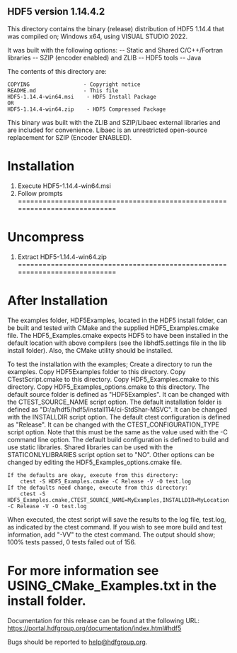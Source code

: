 HDF5 version 1.14.4.2
------------------------------------------------------------------------------

This directory contains the binary (release) distribution of
HDF5 1.14.4 that was compiled on;
    Windows x64, using VISUAL STUDIO 2022.

It was built with the following options:
    -- Static and Shared C/C++/Fortran libraries
    -- SZIP (encoder enabled) and ZLIB
    -- HDF5 tools
    -- Java 

The contents of this directory are:

    COPYING                 - Copyright notice
    README.md               - This file
    HDF5-1.14.4-win64.msi    - HDF5 Install Package
    OR
    HDF5-1.14.4-win64.zip    - HDF5 Compressed Package

This binary was built with the ZLIB and SZIP/Libaec external libraries and are
included for convenience.  Libaec is an unrestricted open-source replacement for SZIP
(Encoder ENABLED).


Installation
===========================================================================
1. Execute HDF5-1.14.4-win64.msi
2. Follow prompts
===========================================================================

Uncompress
===========================================================================
1. Extract HDF5-1.14.4-win64.zip
===========================================================================

After Installation
===========================================================================
The examples folder, HDF5Examples, located in the
HDF5 install folder, can be built and tested with CMake and the supplied
HDF5_Examples.cmake file. The HDF5_Examples.cmake expects HDF5 to have
been installed in the default location with above compilers (see the
libhdf5.settings file in the lib install folder). Also, the CMake
utility should be installed.

To test the installation with the examples;
    Create a directory to run the examples.
    Copy HDF5Examples folder to this directory.
    Copy CTestScript.cmake to this directory.
    Copy HDF5_Examples.cmake to this directory.
    Copy HDF5_Examples_options.cmake to this directory.
    The default source folder is defined as "HDF5Examples". It can be changed
        with the CTEST_SOURCE_NAME script option.
    The default installation folder is defined as "D:/a/hdf5/hdf5/install114/ci-StdShar-MSVC".
        It can be changed with the INSTALLDIR script option.
    The default ctest configuration is defined as "Release". It can be changed
        with the CTEST_CONFIGURATION_TYPE script option. Note that this must
        be the same as the value used with the -C command line option.
    The default build configuration is defined to build and use static libraries.
        Shared libraries can be used with the STATICONLYLIBRARIES script option set to "NO".
    Other options can be changed by editing the HDF5_Examples_options.cmake file.

    If the defaults are okay, execute from this directory:
        ctest -S HDF5_Examples.cmake -C Release -V -O test.log
    If the defaults need change, execute from this directory:
        ctest -S HDF5_Examples.cmake,CTEST_SOURCE_NAME=MyExamples,INSTALLDIR=MyLocation -C Release -V -O test.log

When executed, the ctest script will save the results to the log file, test.log, as
indicated by the ctest command. If you wish to see more build and test information,
add "-VV" to the ctest command. The output should show;
      100% tests passed, 0 tests failed out of 156.

For more information see USING_CMake_Examples.txt in the install folder.
===========================================================================

Documentation for this release can be found at the following URL:
    https://portal.hdfgroup.org/documentation/index.html#hdf5

Bugs should be reported to help@hdfgroup.org.

